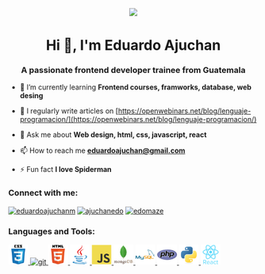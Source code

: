 <div align="center"><img src="https://media.giphy.com/media/v1.Y2lkPTc5MGI3NjExb2pkbWlsaTNlNHJxMWZjMGJpMW5laHo1OTNtd2R4Z291dHh5NWpteiZlcD12MV9pbnRlcm5hbF9naWZfYnlfaWQmY3Q9cw/QShN4g6H3RBWwiEzeN/giphy.gif" width ="150"></div>
<h1 align="center">Hi 👋, I'm Eduardo Ajuchan</h1>
<h3 align="center">A passionate frontend developer trainee from Guatemala</h3>

- 🌱 I’m currently learning **Frontend courses, framworks, database, web desing**

- 📝 I regularly write articles on [https://openwebinars.net/blog/lenguaje-programacion/](https://openwebinars.net/blog/lenguaje-programacion/)

- 💬 Ask me about **Web design, html, css, javascript, react**

- 📫 How to reach me **eduardoajuchan@gmail.com**

- ⚡ Fun fact **I love Spiderman**

<h3 align="left">Connect with me:</h3>
<p align="left">
<a href="https://twitter.com/eduardoajuchanm" target="blank"><img align="center" src="https://raw.githubusercontent.com/rahuldkjain/github-profile-readme-generator/master/src/images/icons/Social/twitter.svg" alt="eduardoajuchanm" height="30" width="40" /></a>
<a href="https://linkedin.com/in/ajuchanedo" target="blank"><img align="center" src="https://raw.githubusercontent.com/rahuldkjain/github-profile-readme-generator/master/src/images/icons/Social/linked-in-alt.svg" alt="ajuchanedo" height="30" width="40" /></a>
<a href="https://instagram.com/edoamaze" target="blank"><img align="center" src="https://raw.githubusercontent.com/rahuldkjain/github-profile-readme-generator/master/src/images/icons/Social/instagram.svg" alt="edomaze" height="30" width="40" /></a>
</p>

<h3 align="left">Languages and Tools:</h3>
<p align="left"> <a href="https://www.w3schools.com/css/" target="_blank" rel="noreferrer"> <img src="https://raw.githubusercontent.com/devicons/devicon/master/icons/css3/css3-original-wordmark.svg" alt="css3" width="40" height="40"/> </a> <a href="https://git-scm.com/" target="_blank" rel="noreferrer"> <img src="https://www.vectorlogo.zone/logos/git-scm/git-scm-icon.svg" alt="git" width="40" height="40"/> </a> <a href="https://www.w3.org/html/" target="_blank" rel="noreferrer"> <img src="https://raw.githubusercontent.com/devicons/devicon/master/icons/html5/html5-original-wordmark.svg" alt="html5" width="40" height="40"/> </a> <a href="https://www.java.com" target="_blank" rel="noreferrer"> <img src="https://raw.githubusercontent.com/devicons/devicon/master/icons/java/java-original.svg" alt="java" width="40" height="40"/> </a> <a href="https://developer.mozilla.org/en-US/docs/Web/JavaScript" target="_blank" rel="noreferrer"> <img src="https://raw.githubusercontent.com/devicons/devicon/master/icons/javascript/javascript-original.svg" alt="javascript" width="40" height="40"/> </a> <a href="https://www.mongodb.com/" target="_blank" rel="noreferrer"> <img src="https://raw.githubusercontent.com/devicons/devicon/master/icons/mongodb/mongodb-original-wordmark.svg" alt="mongodb" width="40" height="40"/> </a> <a href="https://www.mysql.com/" target="_blank" rel="noreferrer"> <img src="https://raw.githubusercontent.com/devicons/devicon/master/icons/mysql/mysql-original-wordmark.svg" alt="mysql" width="40" height="40"/> </a> <a href="https://www.php.net" target="_blank" rel="noreferrer"> <img src="https://raw.githubusercontent.com/devicons/devicon/master/icons/php/php-original.svg" alt="php" width="40" height="40"/> </a> <a href="https://www.python.org" target="_blank" rel="noreferrer"> <img src="https://raw.githubusercontent.com/devicons/devicon/master/icons/python/python-original.svg" alt="python" width="40" height="40"/> </a> <a href="https://reactjs.org/" target="_blank" rel="noreferrer"> <img src="https://raw.githubusercontent.com/devicons/devicon/master/icons/react/react-original-wordmark.svg" alt="react" width="40" height="40"/> </a> </p>
